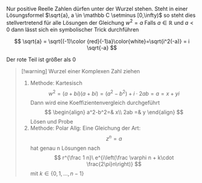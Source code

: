 Nur positive Reelle Zahlen dürfen unter der Wurzel stehen.
Steht in einer Lösungsformel $\sqrt{a}, a \in \mathbb C \setminus [0,\infty)$ so steht dies stellvertretend für alle Lösungen der Gleichung $w^2 = a$
Falls $a \in \mathbb R$ und $a < 0$ dann lässt sich ein symbolischer Trick durchführen

$$
\sqrt{a} = \sqrt{(-1)\color {red}(-1)a}\color{white}=\sqrt{i^2(-a)} = i \sqrt{-a}
$$

Der rote Teil ist größer als 0

> [!warning] Wurzel einer Komplexen Zahl ziehen
> 1. Methode: Kartesisch
> $$
> w^2 = (a + bi)(a+ bi) = (a^2-b^2) + i \cdot 2ab = a = x+yi
> $$
> Dann wird eine Koeffizientenvergleich durchgeführt
> $$
> \begin{align}
> a^2-b^2=&  x\\
> 2ab =&  y 
> \end{align}
> $$
> Lösen und Probe
> 2. Methode: Polar
> Allg: Eine Gleichung der Art:
> $$
> z^n = a
> $$
> hat genau n Lösungen nach
> $$
> r^{\frac 1 n}\ e^{i\left(\frac \varphi n + k\cdot \frac{2\pi}n\right)}
> $$
> mit $k\in \{0,1,\ldots,n-1\}$







